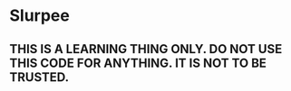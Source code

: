 # Slurpee

## THIS IS A LEARNING THING ONLY. DO NOT USE THIS CODE FOR ANYTHING. IT IS NOT TO BE TRUSTED.
